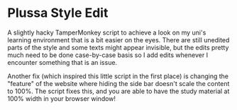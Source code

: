 # Plussa Style Edit
A slightly hacky TamperMonkey script to achieve a look on my uni's learning environment that is a bit easier on the eyes. There are still unedited parts of the style and some texts might appear invisible, but the edits pretty much need to be done case-by-case basis so I add edits whenever I encounter something that is an issue.

Another fix (which inspired this little script in the first place) is changing the "feature" of the website where hiding the side bar doesn't scale the content to 100%. The script fixes this, and you are able to have the study material at 100% width in your browser window!
